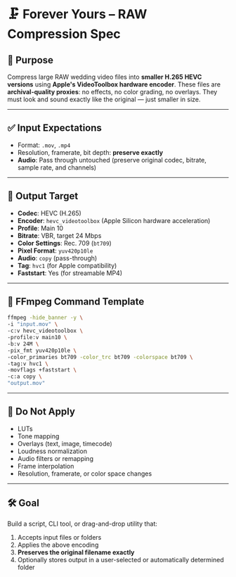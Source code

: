 # 🗜️ Forever Yours – RAW Compression Spec

## 🎯 Purpose

Compress large RAW wedding video files into **smaller H.265 HEVC versions** using **Apple's VideoToolbox hardware encoder**. These files are **archival-quality proxies**: no effects, no color grading, no overlays. They must look and sound exactly like the original — just smaller in size.

---

## ✅ Input Expectations

- Format: `.mov`, `.mp4`
- Resolution, framerate, bit depth: **preserve exactly**
- **Audio**: Pass through untouched (preserve original codec, bitrate, sample rate, and channels)

---

## 🧪 Output Target

- **Codec**: HEVC (H.265)
- **Encoder**: `hevc_videotoolbox` (Apple Silicon hardware acceleration)
- **Profile**: Main 10
- **Bitrate**: VBR, target 24 Mbps
- **Color Settings**: Rec. 709 (`bt709`)
- **Pixel Format**: `yuv420p10le`
- **Audio**: `copy` (pass-through)
- **Tag**: `hvc1` (for Apple compatibility)
- **Faststart**: Yes (for streamable MP4)

---

## 🧾 FFmpeg Command Template

```bash
ffmpeg -hide_banner -y \
-i "input.mov" \
-c:v hevc_videotoolbox \
-profile:v main10 \
-b:v 24M \
-pix_fmt yuv420p10le \
-color_primaries bt709 -color_trc bt709 -colorspace bt709 \
-tag:v hvc1 \
-movflags +faststart \
-c:a copy \
"output.mov"
```

---

## 🛑 Do Not Apply

- LUTs
- Tone mapping
- Overlays (text, image, timecode)
- Loudness normalization
- Audio filters or remapping
- Frame interpolation
- Resolution, framerate, or color space changes

---

## 🛠 Goal

Build a script, CLI tool, or drag-and-drop utility that:
1. Accepts input files or folders
2. Applies the above encoding
3. **Preserves the original filename exactly**
4. Optionally stores output in a user-selected or automatically determined folder
